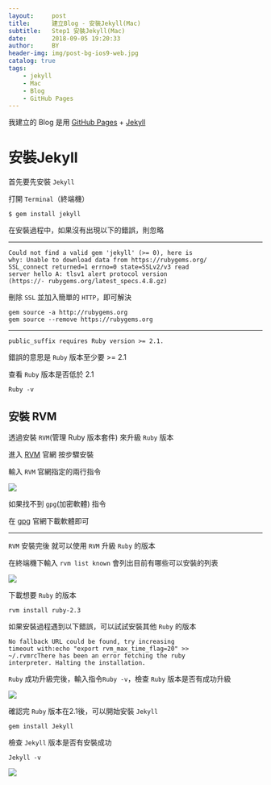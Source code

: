 ```yaml
---
layout:     post
title:      建立Blog - 安裝Jekyll(Mac)
subtitle:   Step1 安裝Jekyll(Mac)
date:       2018-09-05 19:20:33
author:     BY
header-img: img/post-bg-ios9-web.jpg
catalog: true
tags:
    - jekyll
    - Mac
    - Blog
    - GitHub Pages
---
```



我建立的 Blog 是用 [GitHub Pages][GitHub_Pages] + [Jekyll][Jekyll]

# 安裝Jekyll

首先要先安裝 `Jekyll`

打開 `Terminal`（終端機）

~~~
$ gem install jekyll
~~~

在安裝過程中，如果沒有出現以下的錯誤，則忽略

---
~~~
Could not find a valid gem 'jekyll' (>= 0), here is
why: Unable to download data from https://rubygems.org/
SSL_connect returned=1 errno=0 state=SSLv2/v3 read 
server hello A: tlsv1 alert protocol version 
(https://- rubygems.org/latest_specs.4.8.gz)
~~~
刪除 `SSL` 並加入簡單的 `HTTP`，即可解決

~~~
gem source -a http://rubygems.org
gem source --remove https://rubygems.org 
~~~

___
~~~
public_suffix requires Ruby version >= 2.1.
~~~
錯誤的意思是 `Ruby` 版本至少要 >= 2.1

查看 `Ruby` 版本是否低於 2.1

~~~
Ruby -v
~~~

## 安裝 RVM

透過安裝 `RVM`(管理 Ruby 版本套件) 來升級 `Ruby` 版本

進入 [RVM][RVM] 官網 按步驟安裝

輸入 `RVM` 官網指定的兩行指令

![](https://ws4.sinaimg.cn/large/0069RVTdgy1fuzxvwixi2j30v00jck1h.jpg)

如果找不到 `gpg`(加密軟體) 指令

在 [gpg][gpg] 官網下載軟體即可

___

`RVM` 安裝完後 就可以使用 `RVM` 升級 `Ruby` 的版本

在終端機下輸入 `rvm list known` 會列出目前有哪些可以安裝的列表

![](https://ws3.sinaimg.cn/large/0069RVTdgy1fuzyrpsp9tj312a11g7bg.jpg)

下載想要 `Ruby` 的版本 

~~~
rvm install ruby-2.3 
~~~

如果安裝過程遇到以下錯誤，可以試試安裝其他 `Ruby` 的版本

~~~
No fallback URL could be found, try increasing 
timeout with:echo "export rvm_max_time_flag=20" >>
~/.rvmrcThere has been an error fetching the ruby 
interpreter. Halting the installation.
~~~

`Ruby` 成功升級完後，輸入指令`Ruby -v`，檢查 `Ruby` 版本是否有成功升級

![](https://ws1.sinaimg.cn/large/0069RVTdgy1fuzyzi3twij312a11g78f.jpg)

確認完 `Ruby` 版本在2.1後，可以開始安裝 `Jekyll`

~~~
gem install Jekyll 
~~~

檢查 `Jekyll` 版本是否有安裝成功

~~~
Jekyll -v
~~~

![](https://ws3.sinaimg.cn/large/0069RVTdgy1fuzzi4lmovj311w0qk41k.jpg)

[GitHub_Pages]: https://pages.github.com/
[Jekyll]: https://jekyllrb.com/
[RVM]: https://rvm.io/
[gpg]: https://gpgtools.org/